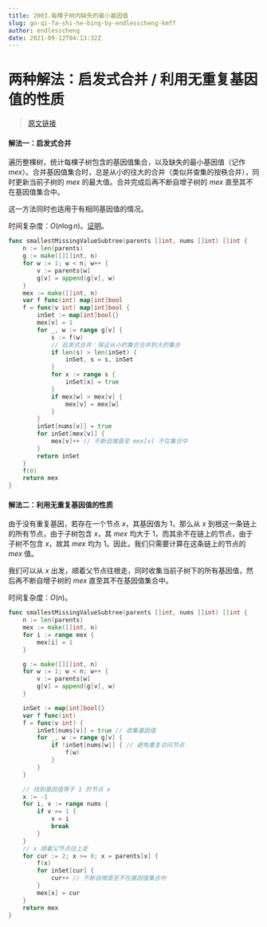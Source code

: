 ```yaml
---
title: 2003.每棵子树内缺失的最小基因值
slug: go-qi-fa-shi-he-bing-by-endlesscheng-kmff
author: endlesscheng
date: 2021-09-12T04:13:32Z
---
```

# 两种解法：启发式合并 / 利用无重复基因值的性质
 
> [原文链接](https://leetcode.cn/problems/smallest-missing-genetic-value-in-each-subtree/solution/go-qi-fa-shi-he-bing-by-endlesscheng-kmff)
#### 解法一：启发式合并

遍历整棵树，统计每棵子树包含的基因值集合，以及缺失的最小基因值（记作 $\textit{mex}$）。合并基因值集合时，总是从小的往大的合并（类似并查集的按秩合并），同时更新当前子树的 $\textit{mex}$ 的最大值。合并完成后再不断自增子树的 $\textit{mex}$ 直至其不在基因值集合中。

这一方法同时也适用于有相同基因值的情况。

时间复杂度：$O(n\log n)$。[证明](https://oi-wiki.org/graph/dsu-on-tree/#_3)。

```go
func smallestMissingValueSubtree(parents []int, nums []int) []int {
	n := len(parents)
	g := make([][]int, n)
	for w := 1; w < n; w++ {
		v := parents[w]
		g[v] = append(g[v], w)
	}
	mex := make([]int, n)
	var f func(int) map[int]bool
	f = func(v int) map[int]bool {
		inSet := map[int]bool{}
		mex[v] = 1
		for _, w := range g[v] {
			s := f(w)
			// 启发式合并：保证从小的集合合并到大的集合
			if len(s) > len(inSet) {
				inSet, s = s, inSet
			}
			for x := range s {
				inSet[x] = true
			}
			if mex[w] > mex[v] {
				mex[v] = mex[w]
			}
		}
		inSet[nums[v]] = true
		for inSet[mex[v]] {
			mex[v]++ // 不断自增直至 mex[v] 不在集合中
		}
		return inSet
	}
	f(0)
	return mex
}
```

#### 解法二：利用无重复基因值的性质

由于没有重复基因，若存在一个节点 $x$，其基因值为 $1$，那么从 $x$ 到根这一条链上的所有节点，由于子树包含 $x$，其 $\textit{mex}$ 均大于 $1$，而其余不在链上的节点，由于子树不包含 $x$，故其 $\textit{mex}$ 均为 $1$。因此，我们只需要计算在这条链上的节点的 $\textit{mex}$ 值。

我们可以从 $x$ 出发，顺着父节点往根走，同时收集当前子树下的所有基因值，然后再不断自增子树的 $\textit{mex}$ 直至其不在基因值集合中。

时间复杂度：$O(n)$。

```go
func smallestMissingValueSubtree(parents []int, nums []int) []int {
	n := len(parents)
	mex := make([]int, n)
	for i := range mex {
		mex[i] = 1
	}

	g := make([][]int, n)
	for w := 1; w < n; w++ {
		v := parents[w]
		g[v] = append(g[v], w)
	}

	inSet := map[int]bool{}
	var f func(int)
	f = func(v int) {
		inSet[nums[v]] = true // 收集基因值
		for _, w := range g[v] {
			if !inSet[nums[w]] { // 避免重复访问节点
				f(w)
			}
		}
	}

	// 找到基因值等于 1 的节点 x
	x := -1
	for i, v := range nums {
		if v == 1 {
			x = i
			break
		}
	}
	// x 顺着父节点往上走
	for cur := 2; x >= 0; x = parents[x] {
		f(x)
		for inSet[cur] {
			cur++ // 不断自增直至不在基因值集合中
		}
		mex[x] = cur
	}
	return mex
}
```
